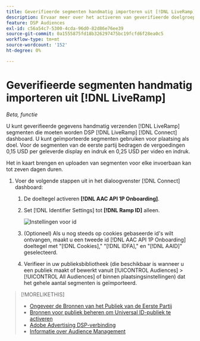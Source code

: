 ```yaml
---
title: Geverifieerde segmenten handmatig importeren uit [!DNL LiveRamp]
description: Ervaar meer over het activeren van geverifieerde doelgroepen via [!DNL LiveRamp].
feature: DSP Audiences
exl-id: c56a54c7-5300-4cda-96d0-82d86e76ee39
source-git-commit: 0a1555875fd18b326297475bc19fcfd6f28ea0c5
workflow-type: tm+mt
source-wordcount: '152'
ht-degree: 0%

---
```


# Geverifieerde segmenten handmatig importeren uit [!DNL LiveRamp]

*Beta, functie*

U kunt geverifieerde gegevens handmatig verzenden [!DNL LiveRamp] segmenten die moeten worden DSP [!DNL LiveRamp] [!DNL Connect] dashboard. U kunt geïmporteerde segmenten gebruiken voor plaatsing als doel. Voor de segmenten van de eerste partij bedragen de vergoedingen 0,15 USD per geleverde display en indruk en 0,25 USD per video en indruk.

Het in kaart brengen en uploaden van segmenten voor elke invoerbaan kan tot zeven dagen duren.

<!--Is this first step relevant for this process?

1. For measurement using [[!DNL Adobe] [!DNL Analytics for Advertising]](/help/integrations/analytics/overview.md):

   1. Complete all [prerequisites for implementing [!DNL Analytics for Advertising]](/help/integrations/analytics/prerequisites.md) and make sure that the [AMO ID and EF ID](/help/integrations/analytics/ids.md) are being populated in your tracking URLs.
   
   1. [Maybe just add a param to existing tag] Deploy a second JavaScript tag for [!DNL RampIDs] on your webpages to match onsite events to ad impressions. Contact your Adobe Account Team to get the tag and instructions for where to implement it.

 -->

1. Voer de volgende stappen uit in het dialoogvenster [!DNL Connect] dashboard:

   1. De doeltegel activeren **[!DNL AAC API 1P Onboarding]**.

   1. Set [!DNL Identifier Settings] tot **[!DNL Ramp ID]** alleen.

      ![Instellingen voor id](/help/dsp/assets/liveramp-tile-settings.png)

   1. (Optioneel) Als u nog steeds op cookies gebaseerde id&#39;s wilt ontvangen, maakt u een tweede id [!DNL AAC API 1P Onboarding] doeltegel met &quot;[!DNL Cookies],&quot; &quot;[!DNL IDFA],&quot; en &quot;[!DNL AAID]&quot; geselecteerd.

   1. Verifieer in uw publieksbibliotheek (die beschikbaar is wanneer u een publiek maakt of bewerkt vanuit [!UICONTROL Audiences] > [!UICONTROL All Audiences] of binnen plaatsingsinstellingen) dat het gehele aantal segmenten is geïmporteerd.

>[!MORELIKETHIS]
>
>* [Ongeveer de Bronnen van het Publiek van de Eerste Partij](source-about.md)
>* [Bronnen voor publiek beheren om Universal ID-publiek te activeren](source-manage.md)
>* [Adobe Advertising DSP-verbinding](https://experienceleague.adobe.com/docs/experience-platform/destinations/catalog/advertising/adobe-advertising-cloud-connection.html)
>* [Informatie over Audience Management](/help/dsp/audiences/audience-about.md)
